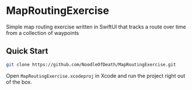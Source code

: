 # MapRoutingExercise
Simple map routing exercise written in SwiftUI that tracks a route over time from a collection of waypoints

## Quick Start

```bash
git clone https://github.com/NoodleOfDeath/MapRoutingExercise.git
```

Open `MapRoutingExercise.xcodeproj` in Xcode and run the project right out of the box.
